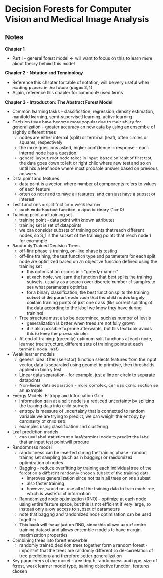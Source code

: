 # Decision Forests for Computer Vision and Medical Image Analysis

## Notes

**Chapter 1**
- Part I - general forest model <- will want to focus on this to learn more about theory behind this model

**Chapter 2 - Notation and Terminology**
- Reference this chapter for table of notation, will be very useful when reading papers in the future (pages 3,4)
- Again, reference this chapter for commonly used terms

**Chapter 3 - Introduction: The Abstract Forest Model**
- Common learning tasks - classification, regression, density estimation, manifold learning, semi-supervised learning, active learning
- Decision trees have become more popular due to their ability for generalization - greater accuracy on new data by using an ensemble of slightly different trees
    - nodes are either internal (split) or terminal (leaf), often circles or squares, respectively
    - the more questions asked, higher confidence in response - each internal node has a question
    - general layout: root node takes in input, based on reslt of first test, the data goes down to left or right child where new test and so on until hits a leaf node where most probable answer based on previous answers
- Data point and features
    - data point is a vector, where number of components refers to values of each feature
    - often do not need to have all features, and can just have a subset of interest
- Test functions = split fnction = weak learner
    - each node has test function, output is binary (1 or 0)
- Training point and training set
    - training point - data point with known attributes
    - training set is set of datapoints
    - we can consider subsets of training points that reach different nodes, so S_1 is the subset of the training points that reach node 1 for exammple
- Randomly Trained Decision Trees
    - off-line phase is training, on-line phase is testing
    - off-line training, the test function type and parameters for each split node are optimized based on an objective function defined using the training set
        - this optimization occurs in a "greedy manner"
        - at each node, we learn the function that best splits the training subsets, usually as a search over discrete number of samples to see what parameters optimize 
        - for a binary classification, the best function splits the training subset at the parent node such that the child nodes largely contain training points of just one class (like correct splititng of the data according to the label we know they have during training) 
    - Tree structure must also be determined, such as number of levels
        - generalization is better when trees are not fully grown
        - it is also possible to prune afterwards, but this textbook avoids this to keep the proess simpler
    - At end of training: (greedily) optimum split functions at each node, learned tree structure, different sets of training points at each terminal node (leaf)
- Weak learner models
    - general idea: filter (selector) function selects features from the input vector, data is separated using geometric primitive, then thresholds applied in binary test
    - Linear data separation - for example, just a line or circle to separate datapoints
    - Non-linear data separation - more complex, can use conic section as an example
- Energy Models: Entropy and Information Gain
    - information gain at a split node is a reduced uncertainty by splitting the training data into child subsets
    - entropy is measure of uncertaitny that is connected to random variable we are trying to predict, we can weight the entropy by cardinality of child sets
    - examples using classification and clustering
- Leaf prediction models
    - can use label statistics at a leaf/terminal node to predict the label that an input test point will procure
- Randomness model
    -  randomness can be inserted during the training phase - random trainng set sampling (such as in bagging) or randomized optimization of nodes
    -  Bagging - reduce overfitting by training each individual tree of the forest on a different randomly chosen subset of the training data
        -  improves generalization since not train all trees on one subset
        -  also faster training 
        -  however, would not use all of the training data to train each tree, which is wasteful of information
    -  Ranndomized node optimization (RNO) - optimize at each node using entire feature space, but this is not efficient if very large, so instead only allow access to subset of parameters
    -  note that bagging and randomized node optimization can be used together
    -  This book will focus just on RNO, since this allows use of entire training dataset and allows ensemble models to have margin-maximization properties
-  Combining trees into forest ensemble
    -   randomly trained decision trees together form a random forest - important that the trees are randomly different so de-correlation of tree predictions and therefore better generalization
-   Key parameters of the model - tree depth, randomness and type, size of forest, weak learner model type, training objective function, features chosen
